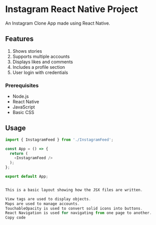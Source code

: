 # Instagram React Native Project

An Instagram Clone App made using React Native.

## Features
1. Shows stories
2. Supports multiple accounts
3. Displays likes and comments
4. Includes a profile section
5. User login with credentials

### Prerequisites
- Node.js
- React Native
- JavaScript
- Basic CSS

## Usage
```javascript
import { InstagramFeed } from './InstagramFeed';

const App = () => {
  return (
    <InstagramFeed />
  );
};

export default App;


This is a basic layout showing how the JSX files are written.

View tags are used to display objects.
Maps are used to manage accounts.
TouchableOpacity is used to convert solid icons into buttons.
React Navigation is used for navigating from one page to another.
Copy code
